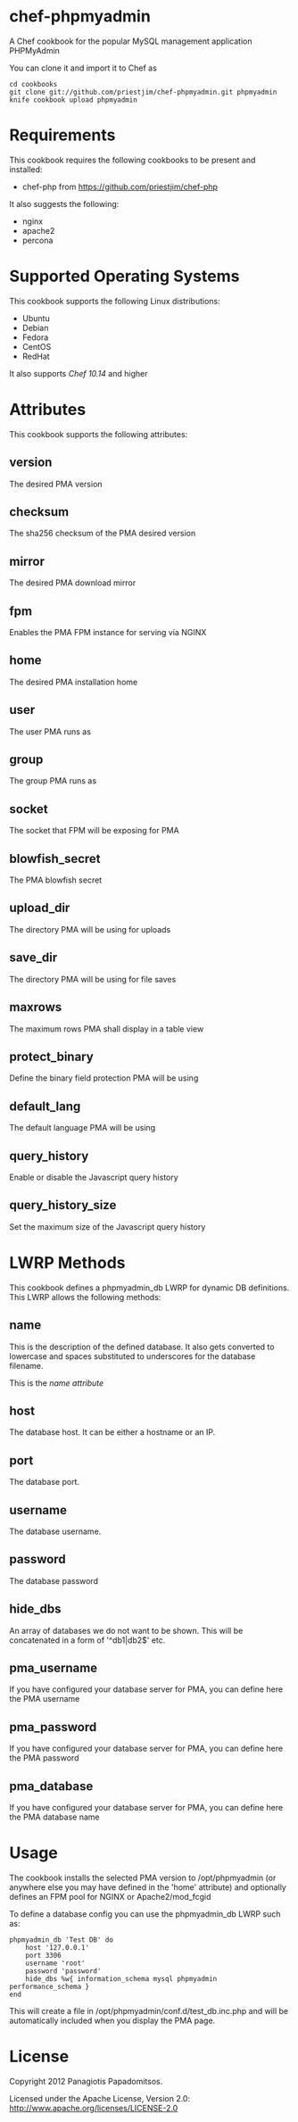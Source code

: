 chef-phpmyadmin
===============

A Chef cookbook for the popular MySQL management application PHPMyAdmin

You can clone it and import it to Chef as

	cd cookbooks
	git clone git://github.com/priestjim/chef-phpmyadmin.git phpmyadmin
	knife cookbook upload phpmyadmin

Requirements
============

This cookbook requires the following cookbooks to be present and installed:

* chef-php from https://github.com/priestjim/chef-php

It also suggests the following:

* nginx
* apache2
* percona

Supported Operating Systems
===========================

This cookbook supports the following Linux distributions:

* Ubuntu
* Debian
* Fedora
* CentOS
* RedHat

It also supports *Chef 10.14* and higher

Attributes
==========

This cookbook supports the following attributes:

## version
The desired PMA version

## checksum
The sha256 checksum of the PMA desired version

## mirror
The desired PMA download mirror

## fpm
Enables the PMA FPM instance for serving via NGINX

## home
The desired PMA installation home

## user
The user PMA runs as

## group
The group PMA runs as

## socket
The socket that FPM will be exposing for PMA

## blowfish_secret
The PMA blowfish secret

## upload_dir
The directory PMA will be using for uploads

## save_dir
The directory PMA will be using for file saves

## maxrows
The maximum rows PMA shall display in a table view

## protect_binary
Define the binary field protection PMA will be using

## default_lang
The default language PMA will be using

## query_history
Enable or disable the Javascript query history

## query_history_size
Set the maximum size of the Javascript query history

LWRP Methods
============

This cookbook defines a phpmyadmin_db LWRP for dynamic DB definitions. This LWRP allows the following methods:

## name
This is the description of the defined database. It also gets converted to lowercase and spaces substituted to underscores for the database filename.

This is the *name* *attribute*

## host
The database host. It can be either a hostname or an IP.

## port
The database port.

## username
The database username.

## password
The database password

## hide_dbs
An array of databases we do not want to be shown. This will be concatenated in a form of '^db1|db2$' etc.

## pma_username
If you have configured your database server for PMA, you can define here the PMA username

## pma_password
If you have configured your database server for PMA, you can define here the PMA password

## pma_database
If you have configured your database server for PMA, you can define here the PMA database name

Usage
=====

The cookbook installs the selected PMA version to /opt/phpmyadmin (or anywhere else you may have defined in the 'home' attribute) and optionally defines an FPM pool for NGINX or Apache2/mod_fcgid

To define a database config you can use the phpmyadmin_db LWRP such as:

	phpmyadmin_db 'Test DB' do
		host '127.0.0.1'
		port 3306
		username 'root'
		password 'password'
		hide_dbs %w{ information_schema mysql phpmyadmin performance_schema }
	end

This will create a file in /opt/phpmyadmin/conf.d/test_db.inc.php and will be automatically included when you display the PMA page.

License
=======

Copyright 2012 Panagiotis Papadomitsos.

Licensed under the Apache License, Version 2.0: http://www.apache.org/licenses/LICENSE-2.0